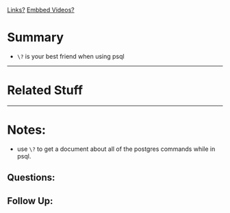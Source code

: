 [Links?](#)
[Embbed Videos?](#)
# Summary
- `\?` is your best friend when using psql

----
# Related Stuff

----
# Notes:
- use `\?` to get a document about all of the postgres commands while in psql.

## Questions:

## Follow Up:

